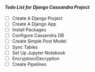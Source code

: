 #### *Todo List for Django Cassandra Project*

- [ ] Create A Django Project
- [ ] Create A Django App
- [ ] Install Packages
- [ ] Configure Cassandra DB
- [ ] Create Simple Post Model
- [ ] Sync Tables
- [ ] Set Up Jupyter Notebook
- [ ] Encryption/Decryption
- [ ] Create Pipelines